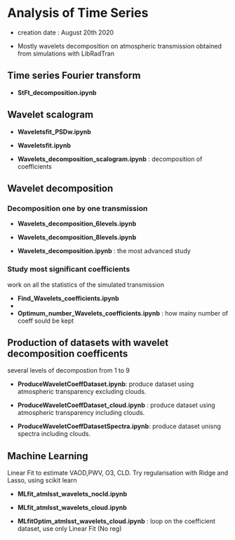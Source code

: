# Analysis of Time Series

- creation date : August 20th 2020

- Mostly wavelets decomposition on atmospheric transmission obtained from simulations with LibRadTran



## Time series Fourier transform

- **StFt_decomposition.ipynb**

## Wavelet scalogram

- **Waveletsfit_PSDw.ipynb**

- **Waveletsfit.ipynb**	


- **Wavelets_decomposition_scalogram.ipynb** : decomposition of coefficients

## Wavelet decomposition

### Decomposition one by one transmission

- **Wavelets_decomposition_6levels.ipynb**
- **Wavelets_decomposition_8levels.ipynb**

- **Wavelets_decomposition.ipynb** : the most advanced study

### Study most significant coefficients

work on all the statistics of the simulated transmission

- **Find_Wavelets_coefficients.ipynb**
- 
- **Optimum_number_Wavelets_coefficients.ipynb** : how mainy number of coeff sould be kept

## Production of datasets with wavelet decomposition coefficents

several levels of decompostion from 1 to 9		
	
- **ProduceWaveletCoeffDataset.ipynb**: produce dataset using atmospheric transparency excluding clouds.	

- **ProduceWaveletCoeffDataset_cloud.ipynb** : produce dataset using atmospheric transparency including clouds.	


- **ProduceWaveletCoeffDatasetSpectra.ipynb**: produce dataset unisng spectra including clouds.	



## Machine Learning

Linear Fit to estimate VAOD,PWV, O3, CLD.
Try regularisation with Ridge and Lasso, using scikit learn

- **MLfit_atmlsst_wavelets_nocld.ipynb**	
- **MLfit_atmlsst_wavelets_cloud.ipynb**


- **MLfitOptim_atmlsst_wavelets_cloud.ipynb** : loop on the coefficient dataset, use only Linear Fit (No reg)	




